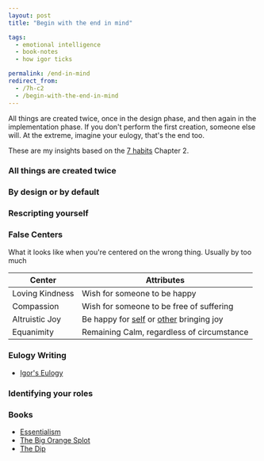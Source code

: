 ```yaml
---
layout: post
title: "Begin with the end in mind"

tags:
  - emotional intelligence
  - book-notes
  - how igor ticks

permalink: /end-in-mind
redirect_from:
  - /7h-c2
  - /begin-with-the-end-in-mind
---
```


All things are created twice, once in the design phase, and then again in the implementation phase. If you don't perform the first creation, someone else will. At the extreme, imagine your eulogy, that's the end too.

These are my insights based on the [7 habits](/7h) Chapter 2.

### All things are created twice

### By design or by default

### Rescripting yourself

### False Centers

What it looks like when you're centered on the wrong thing. Usually by too much

| Center          | Attributes                                                   |
| --------------- | ------------------------------------------------------------ |
| Loving Kindness | Wish for someone to be happy                                 |
| Compassion      | Wish for someone to be free of suffering                     |
| Altruistic Joy  | Be happy for [self](/joy) or [other](/touching) bringing joy |
| Equanimity      | Remaining Calm, regardless of circumstance                   |

### Eulogy Writing

- [Igor's Eulogy](/eulogy)

### Identifying your roles

### Books

- [Essentialism](/essentialism)
- [The Big Orange Splot](https://www.amazon.com/Big-Orange-Splot-Manus-Pinkwater/dp/0590445103)
- [The Dip](/dip)
